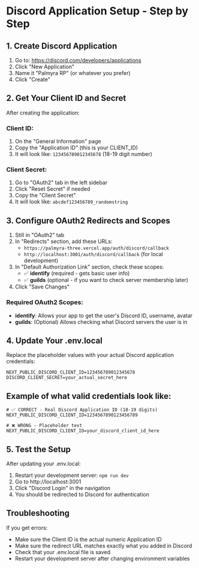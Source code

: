 # Discord Application Setup - Step by Step

## 1. Create Discord Application

1. Go to: https://discord.com/developers/applications
2. Click "New Application"
3. Name it "Palmyra RP" (or whatever you prefer)
4. Click "Create"

## 2. Get Your Client ID and Secret

After creating the application:

### Client ID:

1. On the "General Information" page
2. Copy the "Application ID" (this is your CLIENT_ID)
3. It will look like: `123456789012345678` (18-19 digit number)

### Client Secret:

1. Go to "OAuth2" tab in the left sidebar
2. Click "Reset Secret" if needed
3. Copy the "Client Secret"
4. It will look like: `abcdef123456789_randomstring`

## 3. Configure OAuth2 Redirects and Scopes

1. Still in "OAuth2" tab
2. In "Redirects" section, add these URLs:
   - `https://palmyra-three.vercel.app/auth/discord/callback`
   - `http://localhost:3001/auth/discord/callback` (for local development)
3. In "Default Authorization Link" section, check these scopes:
   - ✅ **identify** (required - gets basic user info)
   - ✅ **guilds** (optional - if you want to check server membership later)
4. Click "Save Changes"

### Required OAuth2 Scopes:

- **identify**: Allows your app to get the user's Discord ID, username, avatar
- **guilds**: (Optional) Allows checking what Discord servers the user is in

## 4. Update Your .env.local

Replace the placeholder values with your actual Discord application credentials:

```env
NEXT_PUBLIC_DISCORD_CLIENT_ID=123456789012345678
DISCORD_CLIENT_SECRET=your_actual_secret_here
```

## Example of what valid credentials look like:

```env
# ✅ CORRECT - Real Discord Application ID (18-19 digits)
NEXT_PUBLIC_DISCORD_CLIENT_ID=1234567890123456789

# ❌ WRONG - Placeholder text
NEXT_PUBLIC_DISCORD_CLIENT_ID=your_discord_client_id_here
```

## 5. Test the Setup

After updating your .env.local:

1. Restart your development server: `npm run dev`
2. Go to http://localhost:3001
3. Click "Discord Login" in the navigation
4. You should be redirected to Discord for authentication

## Troubleshooting

If you get errors:

- Make sure the Client ID is the actual numeric Application ID
- Make sure the redirect URL matches exactly what you added in Discord
- Check that your .env.local file is saved
- Restart your development server after changing environment variables
